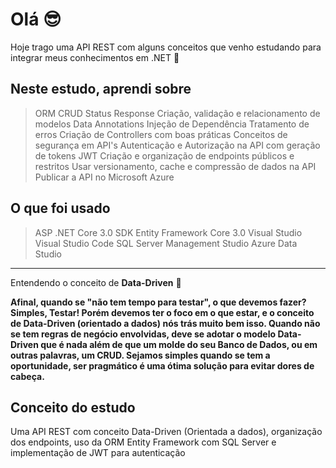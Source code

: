 # Olá 😎

Hoje trago uma API REST com alguns conceitos que venho estudando para integrar meus conhecimentos em .NET 🚀

## Neste estudo, aprendi sobre
> ORM
CRUD
Status Response
Criação, validação e relacionamento de modelos
Data Annotations
Injeção de Dependência 
Tratamento de erros
Criação de Controllers com boas práticas
Conceitos de segurança em API's
Autenticação e Autorização na API com geração de tokens JWT
Criação e organização de endpoints públicos e restritos
Usar versionamento, cache e compressão de dados na API
Publicar a API no Microsoft Azure


## O que foi usado
> ASP .NET Core 3.0 SDK
Entity Framework Core 3.0
Visual Studio
Visual Studio Code
SQL Server Management Studio
Azure Data Studio

---

Entendendo o conceito de **Data-Driven** 🤔

**Afinal, quando se "não tem tempo para testar", o que devemos fazer? Simples, Testar! 
Porém devemos ter o foco em o que estar, e o conceito de Data-Driven (orientado a dados) nós trás muito bem isso. Quando não se tem regras de negócio envolvidas, deve se adotar o modelo Data-Driven que é nada além de que um molde do seu Banco de Dados, ou em outras palavras, um CRUD.
Sejamos simples quando se tem a oportunidade, ser pragmático é uma ótima solução para evitar dores de cabeça.**



## Conceito do estudo
 Uma API REST com conceito Data-Driven (Orientada a dados), organização dos endpoints, uso da ORM Entity Framework com SQL Server e implementação de JWT para autenticação
		

